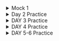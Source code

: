 <details>
<summary> Mock 1 </summary>

## For interviews 
1. Rewrite query without window function
    - Lead and lag can replicated with self join 
2. Write query that leverages recursive ctes, WITH Recursive 
    - not used at work, managers and reports example is the only example 
3. Using correlated subqueries 
    - never needed to use at work

1. Care about number of table scans 
    - Count(case when) powerful for interviews and job 
    - Cumulative table design
2. Write clean code 
    - use alias 
    - use CTE 
    - explain 
    - Understand how SQL is converted to AST (abstract syntax tree)

## Questions

Schema 

`restaurants`       (restaurant_id PK, name, city, signup_date)\
`orders`            (order_id PK, restaurant_id FK, customer_id FK,
                   placed_at TIMESTAMP, status VARCHAR,
                   subtotal_cents INT, delivery_fee_cents INT,
                   courier_id FK, cancelled_at TIMESTAMP NULL)\
`order_items`       (order_id FK, item_id FK, quantity INT, price_cents INT)\
`couriers`          (courier_id PK, name)\
`customers`         (customer_id PK, name, city, signup_date)\

Statuses are ‘PLACED’, ‘DELIVERED’, ‘CANCELLED’.
Assume data spans multiple years and CURRENT_DATE is 2025-06-11.

### SQL Practice (4 Qs)
Suggested timing: 6–8 min each\
Recommended features: DATE_TRUNC, INTERVAL arithmetic, JOINs, conditional aggregation, window functions, CTEs.

#### A-1 Year-over-Year January Order Declines (Easy)
Return restaurant_id, this_year_orders, last_year_orders, percent_change for every restaurant whose January order count this year < January order count last year.

Requirements

Compare January 2025 vs January 2024.
Percent change = (this_year − last_year) / last_year.
Order by percent_change ASC (biggest drop first).

```sql
-- Select  '2022-09-01'::date -- will cast as date 
-- Select  '2022-09-01' not sure
-- Select  DATE '2022-09-01' -- will cast as date 

WITH jan24 AS (
    SELECT restaurant_id, COUNT(*) AS last_year
    FROM orders
    WHERE placed_at >= DATE '2024-01-01'
      AND placed_at  < DATE '2024-02-01'
    GROUP BY restaurant_id
),
jan25 AS (
    SELECT restaurant_id, COUNT(*) AS this_year
    FROM orders
    WHERE placed_at >= DATE '2025-01-01'
      AND placed_at  < DATE '2025-02-01'
    GROUP BY restaurant_id
)
SELECT j25.restaurant_id,
       j25.this_year,
       j24.last_year,
       ROUND( (j25.this_year - j24.last_year)::NUMERIC / j24.last_year, 4) AS percent_change
FROM jan25 j25
JOIN jan24 j24 USING (restaurant_id)
WHERE j25.this_year < j24.last_year
ORDER BY percent_change ASC;


--- optimized solution with just one scan of the table 

SELECT 
    restaurant_id,
    COUNT(CASE WHEN placed_at >= DATE '2025-01-01' AND placed_at < DATE '2025-02-01' THEN 1 END) AS this_year,
    COUNT(CASE WHEN placed_at >= DATE '2024-01-01' AND placed_at < DATE '2024-02-01' THEN 1 END) AS last_year,
    ROUND(
        (COUNT(CASE WHEN placed_at >= DATE '2025-01-01' AND placed_at < DATE '2025-02-01' THEN 1 END) - 
         COUNT(CASE WHEN placed_at >= DATE '2024-01-01' AND placed_at < DATE '2024-02-01' THEN 1 END))::NUMERIC /
         COUNT(CASE WHEN placed_at >= DATE '2024-01-01' AND placed_at < DATE '2024-02-01' THEN 1 END), 
        4
    ) AS percent_change
FROM orders
WHERE placed_at >= DATE '2024-01-01' AND placed_at < DATE '2025-02-01'
GROUP BY restaurant_id
HAVING COUNT(CASE WHEN placed_at >= DATE '2025-01-01' AND placed_at < DATE '2025-02-01' THEN 1 END) <
       COUNT(CASE WHEN placed_at >= DATE '2024-01-01' AND placed_at < DATE '2024-02-01' THEN 1 END)
ORDER BY percent_change ASC;
```

#### A-2 30-Day Cancellation Rate per Restaurant (Easy/Medium)
For each restaurant that had ≥ 30 total orders in the past 30 days (relative to CURRENT_DATE), output:\
restaurant_id | total_orders | cancelled_orders | cancel_pct\
Cancel % = cancelled_orders / total_orders, rounded to 2 decimal places.\
Order by cancel_pct DESC, break ties by total_orders DESC.\
Hint: status = 'CANCELLED' OR cancelled_at IS NOT NULL.\

```sql
-- Alternate code 
-- SUM(CASE WHEN status = 'CANCELLED' OR cancelled_at IS NOT NULL THEN 1 ELSE 0 END) AS cancelled_orders
-- FILTER is Postgres specific, but same performance

WITH last_30 AS (
    SELECT restaurant_id,
           COUNT(*) AS total_orders,
           COUNT(*) FILTER (
               WHERE status='CANCELLED' OR cancelled_at IS NOT NULL
           )  AS cancelled_orders
    FROM orders
    WHERE placed_at >= CURRENT_DATE - INTERVAL '30 days'
    GROUP BY restaurant_id
    HAVING COUNT(*) >= 30
)
SELECT restaurant_id,
       total_orders,
       cancelled_orders,
       ROUND(cancelled_orders::NUMERIC / total_orders, 2) AS cancel_pct
FROM last_30
ORDER BY cancel_pct DESC, total_orders DESC;

-- can do in one query, if don't need cte for readability or reuse
SELECT 
    restaurant_id,
    COUNT(*) AS total_orders,
    COUNT(*) FILTER (WHERE status = 'CANCELLED' OR cancelled_at IS NOT NULL) AS cancelled_orders,
    ROUND((COUNT(*) FILTER (WHERE status = 'CANCELLED' OR cancelled_at IS NOT NULL))::NUMERIC / COUNT(*), 2) AS cancel_pct
FROM orders
WHERE placed_at >= CURRENT_DATE - INTERVAL '30 days'
GROUP BY restaurant_id
HAVING COUNT(*) >= 30
ORDER BY cancel_pct DESC, total_orders DESC;
```

#### A-3 7-Day Rolling Avg Delivery Fee by City (Medium)

Produce a result set with columns\
window_start (DATE) | city | avg_delivery_fee_cents
for every city and every 7-day window (inclusive) in the past 90 days.\
    • A window starts each day, so windows will overlap.\
    • Use window functions, not self-joins.\
    • Exclude cities with < 100 orders in that 7-day window.\
    • Order by window_start, then city.

```sql 
-- NOTE : You cannot use LAG have to use Range Between 
-- DATE_TRUNC('day', placed_at) achieves the same result as CAST AS DATE by truncating the time to the start of the day

-- 1. compact orders into one row per (city, day)
WITH daily AS (             
    SELECT
        CAST(o.placed_at AS DATE)          AS order_date,
        r.city,
        COUNT(*)                           AS day_orders,
        SUM(o.delivery_fee_cents)          AS day_fee_cents
    FROM   orders       o
    JOIN   restaurants  r ON r.restaurant_id = o.restaurant_id
    -- 90-day horizon + 6 extra days so every window is complete
    WHERE  o.placed_at >= CURRENT_DATE - INTERVAL '96 days'
      AND  (o.status <> 'cancelled' OR o.cancelled_at IS NULL)   -- ignore cancelled orders
    GROUP  BY 1, 2
),
-- 2. 7-day window that starts ON EACH order_date

    -- RANGE Between vs ROW Between
        -- RANGE will include all rows where the order_date falls within the 6 days before the current row’s order_date, up to and including the current row’s date.
        -- USE RANGE if you want the window to strictly cover a 7-day period based on date values, and ROWS if you’re okay with counting 7 rows regardless of the actual dates they represent.

rolling AS (            
    SELECT
        order_date                            AS window_start,
        city,
        /* number of orders in the 7-day span [window_start, window_start+6] */
        SUM(day_orders)    OVER (
            PARTITION BY city
            ORDER BY order_date
            RANGE BETWEEN 6 PRECEDING AND CURRENT ROW
            --RANGE BETWEEN CURRENT ROW AND INTERVAL '6 days' FOLLOWING
        ) AS window_orders,
        /* total delivery fees in that same span */
        SUM(day_fee_cents) OVER (
            PARTITION BY city
            ORDER BY order_date
            RANGE BETWEEN CURRENT ROW AND INTERVAL '6 days' FOLLOWING
        ) AS window_fee_cents
    FROM daily
)
SELECT
    window_start,
    city,
    ROUND(window_fee_cents::NUMERIC / window_orders, 2) AS avg_delivery_fee_cents
FROM   rolling
/* keep only windows whose START lies in the past 90 days
   and for which the trailing 6 days are already in the data set            */
WHERE  window_start BETWEEN CURRENT_DATE - INTERVAL '90 days'
                        AND     CURRENT_DATE - INTERVAL '6 days'
  AND  window_orders >= 100          -- ≥ 100 orders in that 7-day window
ORDER  BY window_start, city;

--BETWEEN operator is indeed inclusive of both the start and end values
```

#### A-4 Likely Churned Customers (Medium)

Find customers who
placed ≥ 3 orders lifetime, and
have no orders in the last 60 days.\
Return: customer_id, lifetime_orders, days_since_last_order
Sort descending by days_since_last_order.

```sql 
with cust_stats AS (
SELECT count(order_id) as lifetime_orders, 
       customer_id, 
       MAX(placed_at)::date as last_order_placed
FROM
orders  
GROUP BY customer_id
)
SELECT customer_id, 
lifetime_orders,
(CURRENT_DATE - last_order_placed::date) AS days_since_last_order
FROM 
cust_stats
where lifetime_orders >= 3
and CURRENT_DATE - INTERVAL '60 days' > last_order_placed 


-- In one query 
SELECT
    customer_id,
    COUNT(*)                                             AS lifetime_orders,
    (CURRENT_DATE - MAX(placed_at)::date)::int           AS days_since_last_order
FROM orders
GROUP BY customer_id
HAVING COUNT(*) >= 3
   AND MAX(placed_at) <= CURRENT_DATE - INTERVAL '60 days'
ORDER BY days_since_last_order DESC;
```
</details>

<details>
<summary> Day 2 Practice </summary>

####  [App Click-through Rate (CTR)](https://datalemur.com/questions/click-through-rate) (6 min)

```sql
-- issue with DATE_TRUNC, its for truncation not part
-- ended up using > <  logic 
-- round bracket 
-- could have used DATE_PART('year', timestamp::DATE) = 2022
SELECT
  app_id,
  ROUND(100.0 *
    SUM(CASE WHEN event_type = 'click' THEN 1 ELSE 0 END) /
    SUM(CASE WHEN event_type = 'impression' THEN 1 ELSE 0 END), 2)  AS ctr_rate
FROM events
WHERE timestamp >= '2022-01-01' 
  AND timestamp < '2023-01-01'
GROUP BY app_id;

```

#### [SQL Question 1: First 14-Day Satisfaction](https://datalemur.com/blog/doordash-sql-interview-questions)(9 min)
Ordered within 14 days of signup and signup in June22, what is their order cancellation rate ?
```sql
WITH june22_users AS (
    SELECT customer_id, signup_timestamp
    FROM customers
    WHERE signup_timestamp >= '2022-06-01'
      AND signup_timestamp <  '2022-07-01'
),
orders_14d AS (
    SELECT o.*,
           CASE
               WHEN status IN ('completed incorrectly', 'never received')
                 OR actual_delivery_timestamp > order_timestamp + INTERVAL '30 minutes' -- missed this constraint
               THEN 1 ELSE 0
           END AS is_bad
    FROM orders o
    JOIN june22_users ju -- inner join works no need for left
      ON o.customer_id = ju.customer_id
     AND o.order_timestamp >= ju.signup_timestamp -- explicit condition 
     AND o.order_timestamp <  ju.signup_timestamp + INTERVAL '14 days' -- less than 
)
SELECT
    ROUND(100.0 * SUM(is_bad)::numeric / COUNT(*), 2) AS bad_experience_pct
FROM orders_14d;


--- Alternate thinking in one cte
--- move all conditions to join 
WITH first14d_orders AS (
    SELECT
        o.order_id,
        /* “Bad” if status tells us so OR delivered after the 30-min SLA */
        (   o.status IN ('completed incorrectly', 'never received')
         OR o.actual_delivery_timestamp
              > o.order_timestamp + INTERVAL '30 minutes'
        ) AS is_bad
    FROM orders   o
    JOIN customers c
      ON c.customer_id = o.customer_id
     /* ① June-2022 sign-ups only */
     AND c.signup_timestamp >= DATE '2022-06-01'
     AND c.signup_timestamp <  DATE '2022-07-01'
     /* ② Order must fall in the customer’s first 14 days */
     AND o.order_timestamp >= c.signup_timestamp
     AND o.order_timestamp <  c.signup_timestamp + INTERVAL '14 days'
)

SELECT
    ROUND(100 * AVG(is_bad::int), 2)  AS bad_experience_pct
FROM first14d_orders;
```

#### [SQL Question 2: : Analyze DoorDash Delivery Performance](https://datalemur.com/blog/doordash-sql-interview-questions)(8 min)

As a Data Analyst at DoorDash, you're tasked to analyze the delivery performance of the drivers. Specifically, you are asked to compute the average delivery duration of each driver for each day, the rank of each driver's daily average delivery duration, and the overall average delivery duration per driver.

Use the deliveries table where each row represents a single delivery. The columns are:
delivery_id: An identifier for the delivery
driver_id: An identifier for the driver
delivery_start_time: Timestamp for the start of the delivery
delivery_end_time: Timestamp for the end of the delivery
```sql 
-- EXTRACT DATE FROM timestamp
-- timestamp_column::date
-- CAST(timestamp_column AS DATE)
WITH daily AS (
    SELECT
        driver_id,
        DATE_TRUNC('day', delivery_start_time) AS delivery_day, -- focus on naming
        AVG(delivery_end_time - delivery_start_time) AS avg_delivery_dur
    FROM deliveries
    WHERE delivery_start_time IS NOT NULL -- checks I missed 
      AND delivery_end_time   IS NOT NULL -- checks I missed
    GROUP BY driver_id, DATE_TRUNC('day', delivery_start_time)
)
SELECT
    driver_id,
    delivery_day,
    avg_delivery_dur,
    RANK() OVER (PARTITION BY delivery_day 
                 ORDER BY avg_delivery_dur ASC)  AS daily_rank, -- did desc pay attention - getting impatient 
    AVG(avg_delivery_dur) OVER (PARTITION BY driver_id) AS overall_avg_delivery_dur -- was not too sure while writing this 
FROM daily
ORDER BY delivery_day, daily_rank; -- missed ordering


--- Tips 
--- Keep in mind the window functions will only work with columns it is involved with like in this `overall_avg_delivery_dur` will only see `avg_delivery_dur` and `driver_id` and for each row for that driver it will put same value.
--- Rank(will skip next rank, leave gaps after ties, skip 1-2-2-4) and Dense Rank (will not skip 1-2-2-3)
```

#### [SQL Question 4: Restaurant Performance Analysis](12 min)

Tip: Jot down a 1-sentence goal (e.g., “Find top 5 restaurants by order count in last 30 days”)

```sql
SELECT 
    restaurant_id,
    tot_orders
FROM (
    SELECT 
        restaurant_id,
        COUNT(order_id) AS tot_orders,
        RANK() OVER (ORDER BY COUNT(order_id) DESC) AS order_rank -- used rank which is a reserved keyword
    FROM orders AS o
    WHERE 
        o.order_date >= CURRENT_DATE - INTERVAL '1 month'
        AND o.order_date < CURRENT_DATE -- missed AND 
    GROUP BY restaurant_id
) ranked_rest
WHERE order_rank <= 5;

```
</details>


<details>
<summary> DAY 3 Practice </summary>

#### [SQL Question 5: Calculating Courier Average Distance and Total Revenue](7 min)
```sql
    -- read question correctly as it is asking for absolute difference
    -- In PostgreSQL, ROUND() works with numeric types,
    -- had to read question multiple times 
    SELECT 
    courier_id, 
    ROUND(AVG(ABS(end_point - start_point))::numeric, 0) AS avg_distance,
    SUM(quantity * 
        CASE 
            WHEN ABS(end_point - start_point) > delivery_fee  --here also absolute 
            THEN ABS(end_point - start_point) 
            ELSE delivery_fee 
        END) AS total_revenue
FROM 
    deliveries
WHERE 
    date >= CURRENT_DATE - INTERVAL '1 month'
    AND date < CURRENT_DATE -- missed this 
GROUP BY 
    courier_id;

-- Note - case when can be written like below for better clarity 
SUM( 
    CASE 
        WHEN ABS(start_point - end_point) > delivery_fee 
        THEN ABS(start_point - end_point) * quantity
        ELSE delivery_fee * quantity 
    END) AS total_revenue
```


#### [SQL Question 6: Average Delivery Time per Restaurant](2.30 min)

```sql 
SELECT restaurant_id, 
       AVG(EXTRACT(EPOCH FROM (delivery_time - order_time))/60) AS   avg_delivery_time_minutes -- give in minutes 
FROM orders
GROUP BY restaurant_id;
```
</details>

<details>
<summary> DAY 4 Practice </summary>

#### Write a SQL query that selects users who transitioned directly from “Data Analyst” to “Data Scientist”, with no other titles in between. Utilize subqueries or join conditions to capture the specific data pattern, and calculate the percentage based on the total number of users.

```sql
-- Could have used self join 
-- Percentages: Count users who pass the first checks and divide by the total relevant users (either all Data Analysts or all users, depending on the intent).
-- I’d ask if the percentage is out of all users or just Data Analysts.
-- I’m calculating the percentage out of users who were Data Analysts, since the question is about their career progression. Does that sound right, or should it be all users?
-- Remember the word “sequence” or “order” as your mental nudge to explore window functions like LAG, which is perfect for looking at “previous” or “next” records in a sorted list.
-- Think, “What if end_time is missing? Does that mean the role is ongoing?” 

WITH ordered_roles AS (
    SELECT 
        user_id,
        title,
        start_time,
        end_time,
        LAG(title) OVER (PARTITION BY user_id ORDER BY start_time, end_time) AS prev_title,
        LAG(end_time) OVER (PARTITION BY user_id ORDER BY start_time, end_time) AS prev_end_time
    FROM user_experiences
)
SELECT 
    ROUND(
        (COUNT(DISTINCT CASE 
            WHEN title = 'Data Scientist' 
            AND prev_title = 'Data Analyst' 
            AND prev_end_time <= start_time
            THEN user_id 
        END)::FLOAT / 
        COUNT(DISTINCT user_id)::FLOAT) * 100,
        2
    ) AS transition_percentage
FROM ordered_roles;
```

#### Let’s say we have a table representing vacation bookings. Write a query that returns columns representing the total number of bookings in the last 90 days, last 365 days, and overall.

```sql
-- 90 days is in quotes 
-- case when then 1 and 0 not order id (needs integer for sum)
-- operator between date and comparison 

SELECT 
    SUM(CASE WHEN booking_date >= CURRENT_DATE - INTERVAL '90 days' THEN 1 ELSE 0 END) AS last_90_days,
    SUM(CASE WHEN booking_date >= CURRENT_DATE - INTERVAL '365 days' THEN 1 ELSE 0 END) AS last_365_days,
    COUNT(*) AS all_time
FROM bookings;

-- in my sql and when start date is given then you have to check between 
SELECT
    COUNT(DISTINCT CASE WHEN check_out_date >= DATE_SUB('2022-01-01', INTERVAL 90 DAY) AND check_in_date <= '2022-01-01' THEN reservation_id END) AS num_bookings_last90d,
    COUNT(DISTINCT CASE WHEN check_out_date >= DATE_SUB('2022-01-01', INTERVAL 365 DAY) AND check_in_date <= '2022-01-01' THEN reservation_id END) AS num_bookings_last365d,
    COUNT(DISTINCT reservation_id) AS num_bookings_total
FROM
    bookings;

```
</details>

<details>
<summary> DAY 5-6 Practice </summary>

From https://platform.stratascratch.com/coding?companies=237&code_type=1

Schema \
consumer_id: bigint\
customer_placed_order_datetime: timestamp without time zone\
delivered_to_consumer_datetime: timestamp without time zone\
delivery_region:text\
discount_amount:bigint\
driver_at_restaurant_datetime: timestamp without time zone\
driver_id: bigint\
is_asap: boolean\
is_new:boolean\
order_total:double precision\
placed_order_with_restaurant_datetime:timestamp without time zone\
refunded_amount:double precision\
restaurant_id:bigint\
tip_amount:double precision\

#### 1. Workers With The Highest Salaries
```sql
WITH highest_sal AS (
    select worker_id from (
        select
        worker_id, -- missed ,
        rank() over(ORDER BY salary desc) as rn
        from 
        worker) work 
    where rn = 1 
)
select worker_title from 
highest_sal inner join 
title -- missed this table 
on highest_sal.worker_id = title.worker_ref_id

-----Alternate solution 
WITH max_salary AS (
    SELECT MAX(salary) AS highest_salary
    FROM worker
)
SELECT b.worker_title AS best_paid_title
FROM worker a
JOIN title b ON a.worker_id = b.worker_ref_id
JOIN max_salary ms ON a.salary = ms.highest_salary
ORDER BY best_paid_title;
```

#### 2. Bikes Last Used (3min)
```sql 
SELECT bike_number,
       max(end_time) last_used
FROM dc_bikeshare_q1_2012
GROUP BY bike_number
ORDER BY last_used DESC -- order by is done after group by and aggregation do last_used can be used 
```

#### 3. Avg Earnings per Weekday and Hour (6 min)
```sql 
-- if any of order_total, tip_amount, refunded_amount, or discount_amount can be NULL, you might want to wrap them -  `COALESCE(order_total, 0)`

-- Casting to Numeric: By adding ::numeric after the AVG(...) expression, we convert the double precision result of AVG to a numeric type, which ROUND can handle without issues.

SELECT 
    TO_CHAR(customer_placed_order_datetime, 'Day') AS day_of_week,
    EXTRACT(HOUR FROM customer_placed_order_datetime) AS hour,
    ROUND(AVG(order_total + tip_amount - refunded_amount - discount_amount)::NUMERIC, 2) AS avg_order
FROM doordash_delivery
GROUP BY 
    TO_CHAR(customer_placed_order_datetime, 'Day'),
    EXTRACT(HOUR FROM customer_placed_order_datetime)
ORDER BY 
    day_of_week, hour;
```
#### 4.Avg Order Cost During Rush Hours (7 min)
```sql 
SELECT
    EXTRACT(HOUR FROM customer_placed_order_datetime) AS hour,
    AVG(order_total + tip_amount - discount_amount - refunded_amount) AS avg_net_order_value
FROM delivery_details
WHERE EXTRACT(HOUR FROM customer_placed_order_datetime) BETWEEN 15 AND 17 -- filter should go in where - you put it in having which is for aggregated filters
AND delivery_region = 'San Jose' -- missed this condition 
GROUP BY EXTRACT(HOUR FROM customer_placed_order_datetime)
```
#### 5. Lowest Revenue Generated Restaurants 
Write a query that returns a list of the bottom 2% revenue generating restaurants. Return a list of restaurant IDs and their total revenue from when customers placed orders in May 2020.

You can calculate the total revenue by summing the order_total column. And you should calculate the bottom 2% by partitioning the total revenue into evenly distributed buckets.
```sql 
--problem mentions partitioning into evenly distributed buckets, which suggests using something like NTILE
WITH RestaurantRevenue AS (
    SELECT 
        restaurant_id,
        SUM(order_total) AS total_revenue
    FROM doordash_delivery
    WHERE customer_placed_order_datetime >= '2020-05-01 00:00:00' 
        AND customer_placed_order_datetime < '2020-06-01 00:00:00'
    GROUP BY restaurant_id
),
--assigns each restaurant to one of 100 buckets using NTILE(100) based on their total_revenue in ascending order. This means the lowest revenue restaurants will be in the lowest buckets.
RevenueBuckets AS (
    SELECT 
        restaurant_id,
        total_revenue,
        NTILE(100) OVER (ORDER BY total_revenue ASC) AS revenue_bucket
    FROM RestaurantRevenue
)
SELECT 
    restaurant_id,
    total_revenue
FROM RevenueBuckets
WHERE revenue_bucket <= 2
ORDER BY total_revenue ASC;

-- extract date part and use 
WHERE DATE(customer_placed_order_datetime AT TIME ZONE 'UTC') >= '2020-05-01' 
    AND DATE(customer_placed_order_datetime AT TIME ZONE 'UTC') < '2020-06-01'

```


#### 6. Delivering and Placing Orders correlation(3min)

You have been asked to investigate whether there is a correlation between the average total order value and the average time in minutes between placing an order and having it delivered per restaurant.


You have also been told that the column order_total represents the gross order total for each order. Therefore, you'll need to calculate the net order total.


The gross order total is the total of the order before adding the tip and deducting the discount and refund. Make sure correlation is rounded to 2 decimals
```sql
-- one shot correct code 
-- round numeric was correctly identified 
-- extract epoch from correct 
WITH RestaurantAverages AS (
    SELECT 
        restaurant_id,
        ROUND(AVG(EXTRACT(EPOCH FROM (delivered_to_consumer_datetime - customer_placed_order_datetime))/60)::numeric, 2) AS avg_del_time_min,
        ROUND(AVG(order_total + tip_amount - refunded_amount - discount_amount)::numeric, 2) AS avg_net_total
    FROM delivery_details
    GROUP BY restaurant_id
)
select * from  RestaurantAverages;
```

#### 7. Daily Top Merchants(20 min)

```sql
--GROUP BY reduces the number of rows by aggregating, while PARTITION BY works on the full set of rows (or the aggregated set if used after a GROUP BY) to compute values like rankings or running totals within each partition.
-- PARTITION BY is like telling the database, "for each group defined by this column, calculate something, but don’t combine the rows into one."
-- If you thought PARTITION BY merchant_id alongside a GROUP BY on date would work, it’s likely because you were picturing PARTITION BY as a way to focus on individual merchants within a broader grouping. But remember, PARTITION BY defines the scope of comparison for the window function.
-- window functions (including those with PARTITION BY) are typically evaluated after WHERE, GROUP BY, and HAVING but before ORDER BY and LIMIT.
-- GROUP BY sets up the summarized data, and PARTITION BY lets you do further analysis (like ranking) on that summarized data without losing the individual rows

-- GROUP BY happens early and squashes data into summary rows (e.g., one row per date-merchant with a count of orders).
-- PARTITION BY happens later in a window function and just draws invisible lines around groups of those rows to do calculations like ranking, without changing the row count.
-- Ask yourself: “Am I summarizing data (GROUP BY) or analyzing within subsets of it (PARTITION BY)?”

-- was trying to do in one CTE and got incorrect results
WITH daily_orders AS (
    SELECT 
        TO_CHAR(order_timestamp, 'YYYY-MM-DD') AS date,
        md.name,
        COUNT(*) AS order_count
    FROM order_details od
    INNER JOIN merchant_details md ON od.merchant_id = md.id
    GROUP BY TO_CHAR(order_timestamp, 'YYYY-MM-DD'), md.name  -- Aggregates by date and merchant
),
ranked AS (
    SELECT 
        date,
        name,
        DENSE_RANK() OVER (PARTITION BY date ORDER BY order_count DESC) AS rnk  -- Ranks within each date
    FROM daily_orders
)
SELECT date, name, rnk
FROM ranked
WHERE rnk <= 3
ORDER BY date, rnk, name;

```


#### 8. First Time Orders
- understood the first order of customer incorrectly 

```sql
WITH first_cust_order AS (
    SELECT customer_id, merchant_id
    FROM (
        SELECT customer_id, 
               merchant_id,
               ROW_NUMBER() OVER (PARTITION BY customer_id ORDER BY order_timestamp) AS rnk
        FROM order_details
    ) ranked
    WHERE rnk = 1
)
SELECT md.name,
       COUNT(od.id) AS total_orders,
       COUNT(DISTINCT fco.customer_id) AS first_time_orders
FROM merchant_details md
INNER JOIN order_details od
    ON md.id = od.merchant_id
LEFT JOIN first_cust_order fco
    ON md.id = fco.merchant_id
GROUP BY md.name;
```

#### 9.Highest Earning Merchants
```sql
WITH daily_totals AS (
    SELECT 
        merchant_id,
        DATE(order_timestamp) AS order_date,
        ROUND(SUM(total_amount_earned)::NUMERIC, 2) AS total_earned
    FROM order_details
    GROUP BY merchant_id, DATE(order_timestamp)
),
previous_day_earnings AS (
    SELECT 
        merchant_id,
        order_date,
        total_earned AS current_day_earned,
        LAG(total_earned, 1) OVER (PARTITION BY merchant_id ORDER BY order_date) AS prev_day_earned,
        LAG(order_date, 1) OVER (PARTITION BY merchant_id ORDER BY order_date) AS prev_date
    FROM daily_totals
),
filtered_consecutive_days AS (
    SELECT 
        merchant_id,
        order_date,
        prev_day_earned
    FROM previous_day_earnings
    WHERE prev_date IS NOT NULL 
    AND DATEDIFF(order_date, prev_date) = 1 -- if interval is not working 
),
ranked_merchants AS (
    SELECT 
        merchant_id,
        order_date,
        RANK() OVER (PARTITION BY order_date ORDER BY prev_day_earned DESC) AS rnk
    FROM filtered_consecutive_days
)
SELECT 
    TO_CHAR(order_date, 'YYYY-MM-DD') AS date,
    m.name
FROM ranked_merchants r
JOIN merchant_details m ON r.merchant_id = m.id
WHERE rnk = 1
ORDER BY order_date;
```

#### 10. [Extremely Late Delivery](https://platform.stratascratch.com/coding/2113-extremely-late-delivery?code_type=1)
```sql
SELECT 
    TO_CHAR(actual_delivery_time, 'YYYY-MM') AS month, -- REM To char for this format
    -- interval 20 minutes, days 
    (SUM(CASE WHEN actual_delivery_time > predicted_delivery_time + INTERVAL '20 minutes' THEN 1 ELSE 0 END) * 100.0 / COUNT(*)) AS perc_late_orders
FROM delivery_orders
GROUP BY TO_CHAR(actual_delivery_time, 'YYYY-MM')
ORDER BY month; -- order by month in these questions 
```



#### 11.First Ever Ratings
The company you work for is looking at their delivery drivers' first-ever delivery with the company.

You have been tasked with finding what percentage of drivers' first-ever completed orders have a rating of 0.

Note: Please remember that if an order has a blank value for actual_delivery_time, it has been canceled and therefore does not count as a completed delivery.

```sql
with first_del as (
    select driver_id,
           row_number() over (partition by driver_id order by actual_delivery_time) as rnk,
           delivery_rating
    from delivery_orders
    where actual_delivery_time is not null
)
select  
    Round(Sum(Case when (delivery_rating = 0 and rnk=1) then 1 else 0 end) * 100.0 / count(distinct driver_id), 2) as percentage
from first_del;
```


#### 12. More Than 100 Dollars

For each month of 2021, calculate what percentage of restaurants have reached at least 100$ or more in monthly sales.

Note: Please remember that if an order has a blank value for actual_delivery_time, it has been canceled and therefore does not count towards monthly sales.



```sql
-- Extract vs DATE_TRUNC('month', order_placed_time)
-- order_placed_time >= '2021-01-01 00:00:00' AND order_placed_time < '2022-01-01 00:00:00' (drastically reduce scan times)
-- WHERE order_placed_time >= '2021-01-01' AND order_placed_time < '2022-01-01'
-- '2021-01-01' is interpreted as the start of the day (midnight), just like '2021-01-01 00:00:00', in most databases like PostgreSQL.

WITH sales AS (
    SELECT 
        restaurant_id,
        EXTRACT(MONTH FROM order_placed_time) AS month, -- extract syntax 
        SUM(sales_amount) AS sales_amount
    FROM delivery_orders AS del
    JOIN order_value AS ov -- left join if we consider all restaurants 
        ON del.delivery_id = ov.delivery_id
    WHERE EXTRACT(YEAR FROM order_placed_time) = 2021
        AND actual_delivery_time IS NOT NULL 
    GROUP BY EXTRACT(MONTH FROM order_placed_time), restaurant_id
)
SELECT 
    month,
    ROUND(SUM(CASE WHEN sales_amount >= 100 THEN 1 ELSE 0 END) * 100.0 / COUNT (restaurant_id), 2) AS per_rest_sales_gre_100 -- round
FROM sales
GROUP BY month
ORDER BY month;
```


#### 13. Top 2 Restaurants of 2022(5 min)

Christmas is quickly approaching, and your team anticipates an increase in sales. To predict the busiest restaurants, they wanted to identify the top two restaurants by ID in terms of sales in 2022.

The output should include the restaurant IDs and their corresponding sales.

Note: Please remember that if an order has a blank value for actual_delivery_time, it has been canceled and therefore does not count towards monthly sales.
```sql 
--REMEMBER 
-- In your query with GROUP BY, PARTITION BY in the RANK() function operates on the aggregated data after grouping, not the original dataset. This means rankings are calculated within partitions of the summarized results, like total sales per restaurant.

SELECT 
    do.restaurant_id,
    SUM(ov.sales_amount) AS total_sales
FROM delivery_orders do
JOIN order_value ov ON do.delivery_id = ov.delivery_id
WHERE 
    DATE_PART('year', do.actual_delivery_time) = 2022 -- could have used this 
    AND do.actual_delivery_time IS NOT NULL
GROUP BY do.restaurant_id
ORDER BY total_sales DESC, do.restaurant_id ASC
LIMIT 2;

-- another approach
SELECT 
    restaurant_id,
    total_sales,
    rank_position
FROM (
    SELECT 
       d.restaurant_id AS restaurant_id, 
       SUM(o.sales_amount) AS total_sales,
       RANK() OVER (ORDER BY SUM(o.sales_amount) DESC) AS rank_position
    FROM delivery_orders d -- as do was not working 
    JOIN order_value o ON d.delivery_id = o.delivery_id
    WHERE 
        DATE_PART('year', d.actual_delivery_time) = 2022
        AND d.actual_delivery_time IS NOT NULL
    GROUP BY d.restaurant_id
) AS ranked_data
WHERE rank_position <= 2;

```

#### 14. Average On-Time Order Value (4 min)
```sql
SELECT driver_id,
       AVG(order_total) AS avg_order_value
FROM delivery_details
WHERE EXTRACT(EPOCH FROM (delivered_to_consumer_datetime - customer_placed_order_datetime))/60 <= 45 -- order of subtraction -- epoch from extract logic 
GROUP BY driver_id;

--- another approach 
SELECT driver_id,
       AVG(order_total) AS avg_order_value
FROM delivery_details
WHERE (delivered_to_consumer_datetime - customer_placed_order_datetime) <= INTERVAL '45 minutes' -- better, I came up with this but got confused 
GROUP BY driver_id;
```

#### 15. Workers Who Are Also Managers 
```sql
select worker.first_name, 
worker_title
from worker
inner join title
on title.worker_ref_id = worker.worker_id
and worker_title = 'Manager'

```
#### Doordash total orders from 2022 - 2024 month on month and quarter as well
```sql 
SELECT 
    EXTRACT(YEAR FROM order_placed_time) AS year,
    EXTRACT(QUARTER FROM order_placed_time) AS quarter,
    EXTRACT(MONTH FROM order_placed_time) AS month,
    TO_CHAR(order_placed_time, 'YYYY-MM') AS month_year,
    COUNT(*) AS total_orders
FROM 
    delivery_orders
WHERE 
    order_placed_time BETWEEN '2022-01-01' AND '2024-12-31'
GROUP BY 
    EXTRACT(YEAR FROM order_placed_time),
    EXTRACT(QUARTER FROM order_placed_time),
    EXTRACT(MONTH FROM order_placed_time),
    TO_CHAR(order_placed_time, 'YYYY-MM')
ORDER BY 
    year, quarter, month;
```

#### Cumulative Sales of Restaurant 100011
```sql
--By default, when no frame specification like ROWS BETWEEN is provided, PostgreSQL assumes ROWS BETWEEN UNBOUNDED PRECEDING AND CURRENT ROW, meaning it sums from the start of the partition up to the current row.
-- Effectively making it 
-- SUM(SUM(sales_amount)) OVER (
    --     ORDER BY order_date
    --     ROWS BETWEEN UNBOUNDED PRECEDING AND CURRENT ROW
    -- ) AS cumulative_sales

SELECT 
    order_date,
    restaurant_id,
    SUM(sales_amount) AS daily_sales,
    SUM(SUM(sales_amount)) OVER (PARTITION BY restaurant_id ORDER BY order_date) AS cumulative_sales
FROM food_order
WHERE restaurant_id = 100011
GROUP BY order_date, restaurant_id
ORDER BY order_date;
```


#### Remove Duplicate Emails
```sql
-- Your company has a users table that has accumulated many duplicate email addresses. Some of these duplicates are due to differences in case sensitivity, while others are due to unintentional whitespaces before or after the email. For instance, john@example.com and JOHN@EXAMPLE.COM are considered duplicates.

-- Write a SQL query that returns records from the users table while excluding any duplicate email entries. Your solution should:

-- Treat email addresses as duplicates if they match after accounting for case and whitespace
-- Include only one record for each email, keeping the record with the smallest id.
-- Return the cleaned table, ordered by id

-- Step 1: Standardize emails and apply window function to order/group emails

WITH cte AS (
    SELECT
        id,
        email,
        ROW_NUMBER() OVER (PARTITION BY email ORDER BY id) AS row_idx
    FROM (
        SELECT
            id,
            LOWER(REPLACE(email, ' ', '')) AS email
        FROM users
    ) t
)

-- Step 2: Select the lowest id for each unique email
SELECT
    id,
    email
FROM cte
WHERE row_idx = 1
ORDER BY id

```